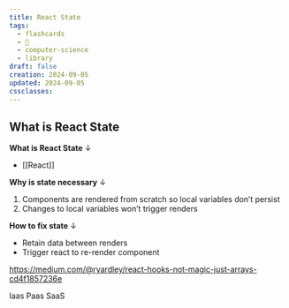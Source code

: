 ```yaml
---
title: React State
tags:
  - flashcards
  - 🌱
  - computer-science
  - library
draft: false
creation: 2024-09-05
updated: 2024-09-05
cssclasses: 
---
```

## What is React State

**What is React State**
↓
- [[React]]
<!--SR:!2024-12-31,15,290-->

**Why is state necessary**
↓
1. Components are rendered from scratch so local variables don’t persist
2. Changes to local variables won’t trigger renders
<!--SR:!2024-12-31,15,290-->

**How to fix state**
↓
- Retain data between renders
- Trigger react to re-render component
<!--SR:!2024-12-31,15,290-->

https://medium.com/@ryardley/react-hooks-not-magic-just-arrays-cd4f1857236e

Iaas
Paas
SaaS